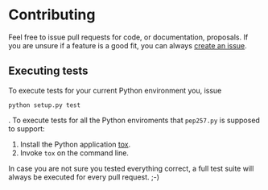 Contributing
===============================================================================

Feel free to issue pull requests for code, or documentation, proposals.
If you are unsure if a feature is a good fit, you can always [create an
issue](https://github.com/GreenSteam/pep257/issues/new).

Executing tests
-------------------------------------------------------------------------------
To execute tests for your current Python environment you, issue

    python setup.py test

. To execute tests for all the Python enviroments that `pep257.py` is
supposed to support:

1. Install the Python application [tox](https://pypi.python.org/pypi/tox).
2. Invoke `tox` on the command line.

In case you are not sure you tested everything correct, a full test
suite will always be executed for every pull request. ;-)
